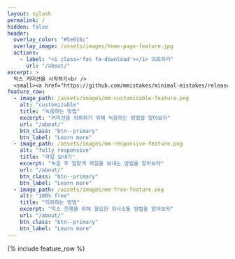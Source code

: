 ```yaml
---
layout: splash
permalink: /
hidden: false
header:
  overlay_color: "#5e616c"
  overlay_image: /assets/images/home-page-feature.jpg
  actions:
    - label: "<i class='fas fa-download'></i> 의뢰하기"
      url: "/about/"
excerpt: >
  믹스 커미션을 시작하기<br />
  <small><a href="https://github.com/mmistakes/minimal-mistakes/releases/tag/4.24.0">Latest release v4.24.0</a></small>
feature_row:
  - image_path: /assets/images/mm-customizable-feature.png
    alt: "customizable"
    title: "녹음하는 방법"
    excerpt: "커미션을 의뢰하기 위해 녹음하는 방법을 알아보자"
    url: "/about/"
    btn_class: "btn--primary"
    btn_label: "Learn more"
  - image_path: /assets/images/mm-responsive-feature.png
    alt: "fully responsive"
    title: "파일 보내기"
    excerpt: "녹음 후 알맞게 파일을 보내는 방법을 알아보자"
    url: "/about/"
    btn_class: "btn--primary"
    btn_label: "Learn more"
  - image_path: /assets/images/mm-free-feature.png
    alt: "100% free"
    title: "의뢰하는 방법"
    excerpt: "믹스 진행을 위해 필요한 의사소통 방법을 알아보자"
    url: "/about/"
    btn_class: "btn--primary"
    btn_label: "Learn more"      
---
```


{% include feature_row %}
